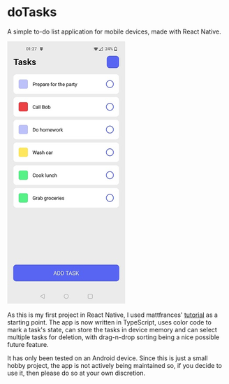 # doTasks
A simple to-do list application for mobile devices, made with React Native.

![Showcase](./assets/showcase.jpg "The app")

As this is my first project in React Native, I used mattfrances' [tutorial](https://github.com/mattfrances/simpleReactNativeTodoList) as a starting point. The app is now written in TypeScript, uses color code to mark a task's state, can store the tasks in device memory and can select multiple tasks for deletion, with drag-n-drop sorting being a nice possible future feature. 

It has only been tested on an Android device. Since this is just a small hobby project, the app is not actively being maintained so, if you decide to use it, then please do so at your own discretion.
